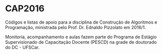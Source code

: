 # CAP2016

Códigos e listas de apoio para a disciplina de Construção de Algoritmos e Programação, ministrada pelo Prof. Dr. Ednaldo Pizzolato em 2016/1.

Monitoria, acompanhamento e aulas fazem parte do Programa de Estágio Supervisionado de Capacitação Docente (PESCD) na grade de doutorado do DC - UFSCar.
